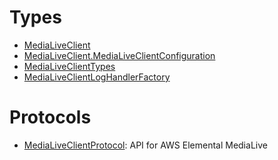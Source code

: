 # Types

  - [MediaLiveClient](/aws-sdk-swift/reference/0.x/AWSMediaLive/MediaLiveClient)
  - [MediaLiveClient.MediaLiveClientConfiguration](/aws-sdk-swift/reference/0.x/AWSMediaLive/MediaLiveClient_MediaLiveClientConfiguration)
  - [MediaLiveClientTypes](/aws-sdk-swift/reference/0.x/AWSMediaLive/MediaLiveClientTypes)
  - [MediaLiveClientLogHandlerFactory](/aws-sdk-swift/reference/0.x/AWSMediaLive/MediaLiveClientLogHandlerFactory)

# Protocols

  - [MediaLiveClientProtocol](/aws-sdk-swift/reference/0.x/AWSMediaLive/MediaLiveClientProtocol):
    API for AWS Elemental MediaLive
